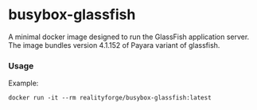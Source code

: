 # busybox-glassfish

A minimal docker image designed to run the GlassFish application server.
The image bundles version 4.1.152 of Payara variant of glassfish.

### Usage

Example: 

    docker run -it --rm realityforge/busybox-glassfish:latest

